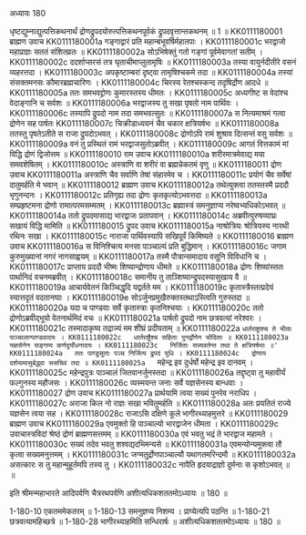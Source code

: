 अध्यायः 180

धृष्टद्युम्नाद्युत्पत्तिकथनार्थं द्रोणद्रुपदयोरुत्पत्तिकथनपूर्वकं द्रुपदवृत्तान्तकथनम् ॥ 1 ॥
KK0111180001	ब्राह्मण उवाच 
KK0111180001a	गङ्गाद्वारं प्रति महान्बभूवर्षिर्महातपाः ।
KK0111180001c	भरद्वाजो महाप्राज्ञः सततं संशितव्रतः ॥
KK0111180002a	सोऽभिषेक्तुं गतो गङ्गां पूर्वमेवागतां सतीम् ।
KK0111180002c	ददर्शाप्सरसं तत्र घृताचीमाप्लुतामृषिः ॥
KK0111180003a	तस्या वायुर्नदीतीरे वसनं व्यहरत्तदा ।
KK0111180003c	अपकृष्टाम्बरां दृष्ट्वा तामृषिश्चकमे तदा ॥
KK0111180004a	तस्यां संसक्तमनसः कौमारब्रह्मचारिणः ।
KK0111180004c	चिरस्य रेतश्चस्कन्द तदृषिर्द्रोण आदधे ॥
KK0111180005a	ततः समभवद्द्रोणः कुमारस्तस्य धीमतः ।
KK0111180005c	अध्यगीष्ट स वेदांश्च वेदाङ्गानि च सर्वशः ॥
KK0111180006a	भरद्वाजस्य तु सखा पृषतो नाम पार्थिवः ।
KK0111180006c	तस्यापि द्रुपदो नाम तदा समभवत्सुतः ॥
KK0111180007a	स नित्यमाश्रमं गत्वा द्रोणेन सह पार्षतः 
KK0111180007c	चिक्रीडाध्ययनं चैव चकार क्षत्रियर्षभः ॥
KK0111180008a	ततस्तु पृषतेऽतीते स राजा द्रुपदोऽभवत् ।
KK0111180008c	द्रोणोऽपि रामं शुश्राव दित्सन्तं वसु सर्वशः ॥
KK0111180009a	वनं तु प्रस्थितं रामं भरद्वाजसुतोऽब्रवीत् ।
KK0111180009c	आगतं वित्तकामं मां विद्धि द्रोणं द्विजोत्तम ॥
KK0111180010	राम उवाच 
KK0111180010a	शरीरमात्रमेवाद्य मया समवशेषितम् ।
KK0111180010c	अस्त्राणि वा शरीरं वा ब्रह्मन्नेकतमं वृणु ॥
KK0111180011	द्रोण उवाच 
KK0111180011a	अस्त्राणि चैव सर्वाणि तेषां संहारमेव च ।
KK0111180011c	प्रयोगं चैव सर्वेषां दातुमर्हति मे भवान् ॥
KK0111180012	ब्राह्मण उवाच 
KK0111180012a	तथेत्युक्त्वा ततस्तस्मै प्रददौ भृगुनन्दनः ।
KK0111180012c	प्रतिगृह्य तदा द्रोणः कृतकृत्योऽभवत्तदा ॥
KK0111180013a	सम्प्रहृष्टमना द्रोणो रामात्परमसम्मतम् ।
KK0111180013c	ब्रह्मास्त्रं समनुज्ञाप्य नरेष्वभ्यधिकोऽभवत् ॥
KK0111180014a	ततो द्रुपदमासाद्य भारद्वाजः प्रतापवान् ।
KK0111180014c	अब्रवीत्पुरुषव्याघ्रः सखायं विद्धि मामिति ॥
KK0111180015	द्रुपद उवाच 
KK0111180015a	नाश्रोत्रियः श्रोत्रियस्य नारथी रथिनः सखा ।
KK0111180015c	नाराजा पार्थिवस्यापि सखिपूर्वं किमिष्यते ॥
KK0111180016	ब्राह्मण उवाच 
KK0111180016a	स विनिश्चित्य मनसा पाञ्चाल्यं प्रति बुद्धिमान् ।
KK0111180016c	जगाम कुरुमुख्यानां नगरं नागसाह्वयम् ॥
KK0111180017a	तस्मै पौत्रान्समादाय वसूनि विविधानि च ।
KK0111180017c	प्राप्ताय प्रददौ भीष्मः शिष्यान्द्रोणाय धीमते ॥
KK0111180018a	द्रोणः शिष्यांस्ततः पार्थानिदं वचनमब्रवीत् ।
KK0111180018c	समानीय तु ताञ्शिष्यान्द्रुपदस्यासुखाय वै ॥
KK0111180019a	आचार्यवेतनं किञ्चिद्धृदि यद्वर्तते मम ।
KK0111180019c	कृतास्त्रैस्तत्प्रदेयं स्यात्तदृतं वदतानघाः ।
KK0111180019e	सोऽर्जुनप्रमुखैरुक्तस्तथाऽस्त्विति गुरुस्तदा ॥
KK0111180020a	यदा च पाण्डवाः सर्वे कृतास्त्राः कृतनिश्चयाः ।
KK0111180020c	ततो द्रोणोऽब्रवीद्भूयो वेतनार्थमिदं वचः ॥
KK0111180021a	पार्षतो द्रुपदो नाम छत्रवत्यां नरेश्वरः ।
KK0111180021c	तस्मादाकृष्य तद्राज्यं मम शीघ्रं प्रदीयताम् ॥
KK0111180022a	`धार्तराष्ट्राश्च ते भीताः पाञ्चालान्पाण्डवादयः ।
KK0111180022c	धार्तराष्ट्रैश्च सहिताः पुनर्द्रोणेन चोदिताः ॥
KK0111180023a	यज्ञसेनेन सङ्गम्य कर्णदुर्योधनादयः ।
KK0111180023c	निर्जिताः सन्न्यवर्तन्त तथा ते क्षत्रियर्षभाः ॥'
KK0111180024a	ततः पाण्डुसुताः पञ्च निर्जित्य द्रुपदं युधि ।
KK0111180024c	द्रोणाय दर्शयामासुर्बद्ध्वा ससचिवं तदा ॥
KK0111180025a	`महेन्द्र इव दुर्धर्षो महेन्द्र इव दानवम् ।
KK0111180025c	महेन्द्रपुत्रः पाञ्चालं जितवानर्जुनस्तदा ॥
KK0111180026a	तद्दृष्ट्वा तु महावीर्यं फल्गुनस्य महौजसः ।
KK0111180026c	व्यस्मयन्त जनाः सर्वे यज्ञसेनस्य बान्धवाः ।
KK0111180027	द्रोण उवाच 
KK0111180027a	प्रार्थयामि त्वया सख्यं पुनरेव नराधिप ।
KK0111180027c	अराजा किल नो राज्ञः सखा भवितुमर्हति ॥
KK0111180028a	अतः प्रयतितं राज्ये यज्ञसेन त्वया सह ।
KK0111180028c	राजाऽसि दक्षिणे कूले भागीरथ्याहमुत्तरे ॥
KK0111180029	ब्राह्मण उवाच 
KK0111180029a	एवमुक्तो हि पाञ्चाल्यो भारद्वाजेन धीमता ।
KK0111180029c	उवाचास्त्रविदां श्रेष्ठं द्रोणं ब्राह्मणसत्तमम् ॥
KK0111180030a	एवं भवतु भद्रं ते भारद्वाज महामते ।
KK0111180030c	सख्यं तदेव भवतु शश्वद्यदभिमन्यसे ॥
KK0111180031a	एवमन्योन्यमुक्त्वा तौ कृत्वा सख्यमनुत्तमम् ।
KK0111180031c	जग्मतुर्द्रोणपाञ्चाल्यौ यथागतमरिन्दमौ ॥
KK0111180032a	असत्कारः स तु महान्मुहूर्तमपि तस्य तु ।
KK0111180032c	नापैति हृदयाद्राज्ञो दुर्मनाः स कृशोऽभवत् ॥ ॥

इति श्रीमन्महाभारते आदिपर्वणि चैत्ररथपर्वणि अशीत्यधिकशततमोऽध्यायः ॥ 180 ॥

1-180-10 एकतममेकतरम् ॥ 1-180-13 समनुज्ञप्य निशम्य । प्राप्येत्यपि पठन्ति ॥ 1-180-21 छत्रवत्यामहिच्छत्रे ॥ 1-180-28 भागीरथ्याहमिति सन्धिरार्षः ॥ अशीत्यधिकशततमोऽध्यायः ॥ 180 ॥
